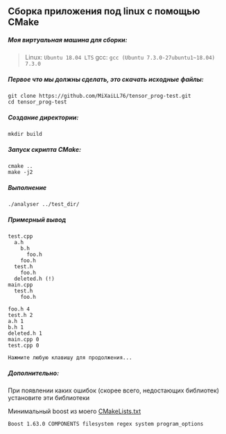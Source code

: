 ## Сборка приложения под linux с помощью CMake
##### Моя виртуальная машина для сборки:
>   Linux: ```Ubuntu 18.04 LTS```
>   gcc: ```gcc (Ubuntu 7.3.0-27ubuntu1~18.04) 7.3.0```

##### Первое что мы должны сделать, это скачать исходные файлы:

```
git clone https://github.com/MiXaiLL76/tensor_prog-test.git
cd tensor_prog-test
```

##### Создание директории:
```
mkdir build
```

##### Запуск скрипта CMake:

```
cmake ..
make -j2
```
##### Выполнение
```
./analyser ../test_dir/
```
##### Примерный вывод
```
test.cpp
  a.h
    b.h
      foo.h
    foo.h
  test.h
    foo.h
  deleted.h (!)
main.cpp
  test.h
    foo.h

foo.h 4
test.h 2
a.h 1
b.h 1
deleted.h 1
main.cpp 0
test.cpp 0

Нажмите любую клавишу для продолжения...
```
##### Дополнительно:
При появлении каких ошибок (скорее всего, недостающих библиотек) установите эти библиотеки

Минимальный boost из моего [CMakeLists.txt](./CMakeLists.txt)

```
Boost 1.63.0 COMPONENTS filesystem regex system program_options
```